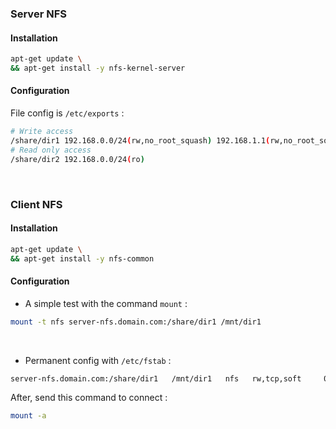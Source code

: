 ### Server NFS

#### Installation
```bash
apt-get update \
&& apt-get install -y nfs-kernel-server
```

#### Configuration
File config is <code>/etc/exports</code> :
```bash
# Write access
/share/dir1 192.168.0.0/24(rw,no_root_squash) 192.168.1.1(rw,no_root_squash)
# Read only access
/share/dir2 192.168.0.0/24(ro)
```
<br/>

### Client NFS

#### Installation
```bash
apt-get update \
&& apt-get install -y nfs-common
```

#### Configuration
* A simple test with the command <code>mount</code> :
```bash
mount -t nfs server-nfs.domain.com:/share/dir1 /mnt/dir1
```
<br/>

* Permanent config with <code>/etc/fstab</code> :
```bash
server-nfs.domain.com:/share/dir1   /mnt/dir1   nfs   rw,tcp,soft     0       0
```
After, send this command to connect :
```bash
mount -a
```
